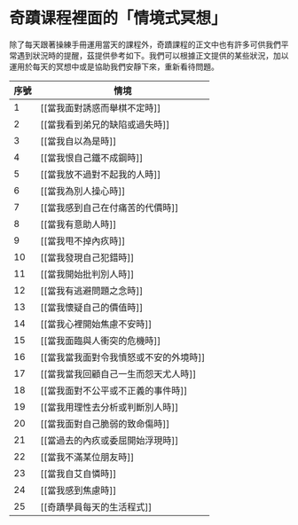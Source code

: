 # 奇蹟课程裡面的「情境式冥想」

除了每天跟著操練手冊運用當天的課程外，奇蹟課程的正文中也有許多可供我們平常遇到狀況時的提醒，茲提供參考如下。我們可以根據正文提供的某些狀況，加以運用於每天的冥想中或是協助我們安靜下來，重新看待問題。

|序號|情境| 
|----|------|
|1|[[當我面對誘惑而舉棋不定時]]|
|2|[[當我看到弟兄的缺陷或過失時]]|
|3|[[當我自以為是時]]|
|4|[[當我恨自己鐵不成鋼時]]|
|5|[[當我放不過對不起我的人時]]|
|6|[[當我為別人操心時]]|
|7|[[當我感到自己在付痛苦的代價時]]|
|8|[[當我有意助人時]]|
|9|[[當我甩不掉內疚時]]|
|10|[[當我發現自己犯錯時]]|
|11|[[當我開始批判別人時]]|
|12|[[當我有逃避問題之念時]]|
|13|[[當我懷疑自己的價值時]]|
|14|[[當我心裡開始焦慮不安時]]|
|15|[[當我面臨與人衝突的危機時]]|
|16|[[當我當我面對令我憤怒或不安的外境時]]|
|17|[[當我當我回顧自己一生而怨天尤人時]]|
|18|[[當我面對不公平或不正義的事件時]]|
|19|[[當我用理性去分析或判斷別人時]]|
|20|[[當我面對自己脆弱的致命傷時]]|
|21|[[當過去的內疚或委屈開始浮現時]]|
|22|[[當我不滿某位朋友時]]|
|23|[[當我自艾自憐時]]|
|24|[[當我感到焦慮時]]|
|25|[[奇蹟學員每天的生活程式]]|



